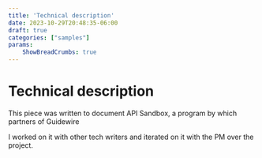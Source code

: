 ```yaml
---
title: 'Technical description'
date: 2023-10-29T20:48:35-06:00
draft: true
categories: ["samples"]
params:
    ShowBreadCrumbs: true
---
```


# Technical description

This piece was written to document API Sandbox, a program by which partners of Guidewire 

I worked on it with other tech writers and iterated on it with the PM over the project.




